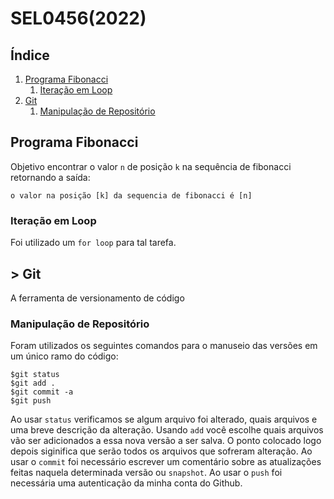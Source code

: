 # SEL0456(2022)

## Índice
1. [Programa Fibonacci](#fibonacci)
    1. [Iteração em Loop](#forLoop)
2. [Git](#git)
    1. [Manipulação de Repositório](#repository)


## <a id = "fibonacci"></a> Programa Fibonacci

Objetivo encontrar o valor `n` de posição `k` na sequência de fibonacci retornando a saída:

```
o valor na posição [k] da sequencia de fibonacci é [n]
```

### <a id = "forLoop"></a> Iteração em Loop

Foi utilizado um `for loop` para tal tarefa.

## <a id = "git">></a> Git

A ferramenta de versionamento de código

###  <a id = "repository"></a> Manipulação de Repositório

Foram utilizados os seguintes comandos para o manuseio das versões em um único ramo do código:
```
$git status
$git add .
$git commit -a
$git push
```
Ao usar `status` verificamos se algum arquivo foi alterado, quais arquivos e uma breve descrição da alteração.
Usando `add` você escolhe quais arquivos vão ser adicionados a essa nova versão a ser salva. O ponto colocado logo depois siginifica que serão todos os arquivos que sofreram alteração.
Ao usar o `commit` foi necessário escrever um comentário sobre as atualizações feitas naquela determinada versão ou `snapshot`.
Ao usar o `push` foi necessária uma autenticação da minha conta do Github.